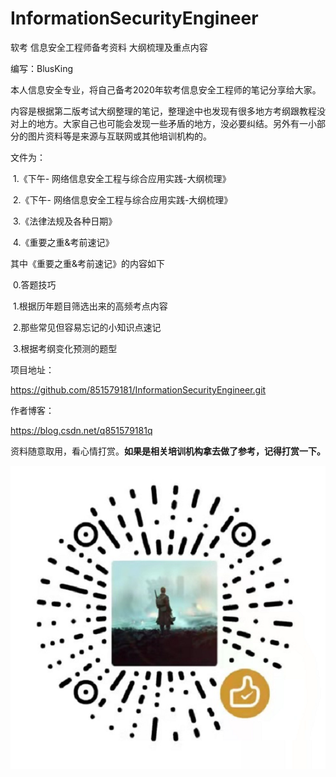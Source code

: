 # InformationSecurityEngineer
软考 信息安全工程师备考资料 大纲梳理及重点内容

编写：BlusKing

​	本人信息安全专业，将自己备考2020年软考信息安全工程师的笔记分享给大家。

​	内容是根据第二版考试大纲整理的笔记，整理途中也发现有很多地方考纲跟教程没对上的地方。大家自己也可能会发现一些矛盾的地方，没必要纠结。另外有一小部分的图片资料等是来源与互联网或其他培训机构的。

文件为：

​	1.《下午- 网络信息安全工程与综合应用实践-大纲梳理》

​	2.《下午- 网络信息安全工程与综合应用实践-大纲梳理》

​	3.《法律法规及各种日期》

​	4.《重要之重&考前速记》

其中《重要之重&考前速记》的内容如下

​	0.答题技巧

​	1.根据历年题目筛选出来的高频考点内容

​	2.那些常见但容易忘记的小知识点速记

​	3.根据考纲变化预测的题型

项目地址：

https://github.com/851579181/InformationSecurityEngineer.git

作者博客：

https://blog.csdn.net/q851579181q

资料随意取用，看心情打赏。**如果是相关培训机构拿去做了参考，记得打赏一下。**



![img](README.assets/clipboard.png)